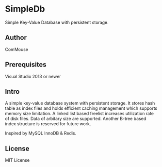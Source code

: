 # SimpleDb
Simple Key-Value Database with persistent storage.

## Author
ComMouse

## Prerequisites

Visual Studio 2013 or newer

## Intro

A simple key-value database system with persistent storage. It stores hash table as index files and holds efficient caching management which supports memory size limitation. A linked list based freelist increases utilization rate of disk files. Data of arbitary size are supported. Another B-tree based index structure is reserved for future work.

Inspired by MySQL InnoDB & Redis.

## License

MIT License